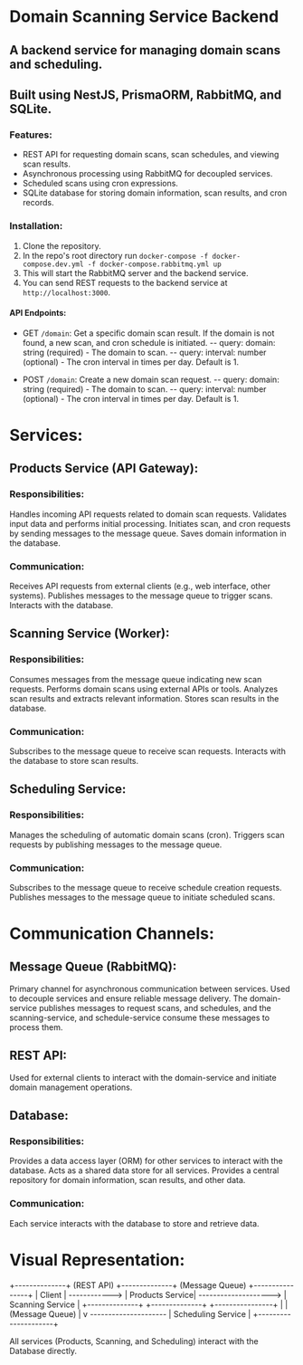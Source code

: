 # Domain Scanning Service Backend

## A backend service for managing domain scans and scheduling.
## Built using NestJS, PrismaORM, RabbitMQ, and SQLite.

### Features:
- REST API for requesting domain scans, scan schedules, and viewing scan results.
- Asynchronous processing using RabbitMQ for decoupled services.
- Scheduled scans using cron expressions.
- SQLite database for storing domain information, scan results, and cron records.

### Installation:
1. Clone the repository.
2. In the repo's root directory run `docker-compose -f docker-compose.dev.yml -f docker-compose.rabbitmq.yml up`
3. This will start the RabbitMQ server and the backend service.
4. You can send REST requests to the backend service at `http://localhost:3000`.

#### API Endpoints:
- GET `/domain`: Get a specific domain scan result. If the domain is not found, a new scan, and cron schedule is initiated.
    -- query: domain: string (required) - The domain to scan.
    -- query: interval: number (optional) - The cron interval in times per day. Default is 1.

- POST `/domain`: Create a new domain scan request.
    -- query: domain: string (required) - The domain to scan.
    -- query: interval: number (optional) - The cron interval in times per day. Default is 1.

# Services:

## Products Service (API Gateway):

### Responsibilities:
Handles incoming API requests related to domain scan requests.
Validates input data and performs initial processing.
Initiates scan, and cron requests by sending messages to the message queue.
Saves domain information in the database.

### Communication:
Receives API requests from external clients (e.g., web interface, other systems).
Publishes messages to the message queue to trigger scans.
Interacts with the database.

## Scanning Service (Worker):

### Responsibilities:
Consumes messages from the message queue indicating new scan requests.
Performs domain scans using external APIs or tools.
Analyzes scan results and extracts relevant information.
Stores scan results in the database.

### Communication:
Subscribes to the message queue to receive scan requests.
Interacts with the database to store scan results.

## Scheduling Service:

### Responsibilities:
Manages the scheduling of automatic domain scans (cron).
Triggers scan requests by publishing messages to the message queue.

### Communication:
Subscribes to the message queue to receive schedule creation requests.
Publishes messages to the message queue to initiate scheduled scans.

# Communication Channels:

## Message Queue (RabbitMQ):

Primary channel for asynchronous communication between services.
Used to decouple services and ensure reliable message delivery.
The domain-service publishes messages to request scans, and schedules, and the scanning-service, and schedule-service consume these messages to process them.

## REST API:

Used for external clients to interact with the domain-service and initiate domain management operations.

## Database:

### Responsibilities:
Provides a data access layer (ORM) for other services to interact with the database.
Acts as a shared data store for all services.
Provides a central repository for domain information, scan results, and other data.

### Communication:
Each service interacts with the database to store and retrieve data.

# Visual Representation:

+--------------+     (REST API)    +--------------+      (Message Queue)     +----------------+
|  Client      |  ------------>  | Products Service|  -------------------->  | Scanning Service |
+--------------+                  +--------------+                          +----------------+
|                                                 | (Message Queue)
|                                                 v
                                    *---------------------*
                                     | Scheduling Service |
                                    +---------------------+

All services (Products, Scanning, and Scheduling) interact with the Database directly.